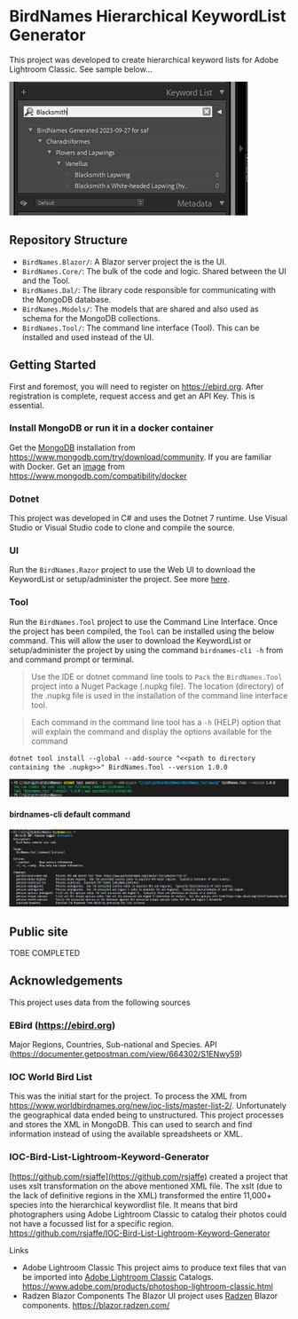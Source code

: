 # BirdNames Hierarchical KeywordList Generator
This project was developed to create hierarchical keyword lists for Adobe Lightroom Classic.  See sample below...

![Example](Screenshots/KeywordListSample.png)

## Repository Structure

- `BirdNames.Blazor/`: A Blazor server project the is the UI.
- `BirdNames.Core/`: The bulk of the code and logic.  Shared between the UI and the Tool.
- `BirdNames.Dal/`: The library code responsible for communicating with the MongoDB database.
- `BirdNames.Models/`: The models that are shared and also used as schema for the MongoDB collections.
- `BirdNames.Tool/`: The command line interface (Tool).  This can be installed and used instead of the UI.

## Getting Started
First and foremost, you will need to register on https://ebird.org.  After registration is complete, request access and get an API Key.  This is essential.

### Install MongoDB or run it in a docker container
Get the [MongoDB](https://www.mongodb.com/try/download/community) installation from https://www.mongodb.com/try/download/community.  If you are familiar with Docker.  Get an [image](https://www.mongodb.com/compatibility/docker) from https://www.mongodb.com/compatibility/docker

### Dotnet
This project was developed in C# and uses the Dotnet 7 runtime.  Use Visual Studio or Visual Studio code to clone and compile the source.

### UI
Run the `BirdNames.Razor` project to use the Web UI to download the KeywordList or setup/administer the project.
See more [here](UI.md).

### Tool
Run the `BirdNames.Tool` project to use the Command Line Interface.  Once the project has been compiled, the `Tool` can be installed using the below command.  This will allow the user to download the KeywordList or setup/administer the project by using the command `birdnames-cli -h` from and command prompt or terminal.

>Use the IDE or dotnet command line tools to `Pack` the `BirdNames.Tool` project into a Nuget Package (.nupkg file).  The location (directory) of the .nupkg file is used in the installation of the command line interface tool.

>Each command in the command line tool has a `-h` (HELP) option that will explain the command and display the options available for the command

```
dotnet tool install --global --add-source "<<path to directory containing the .nupkg>>" BirdNames.Tool --version 1.0.0
```
![Statistics](Screenshots/Cli-Install.png)

#### birdnames-cli default command
![Statistics](Screenshots/Cli-Home.png)


## Public site
TOBE COMPLETED


## Acknowledgements
This project uses data from the following sources

### EBird (https://ebird.org)
Major Regions, Countries, Sub-national and Species. API (https://documenter.getpostman.com/view/664302/S1ENwy59)

### IOC World Bird List
This was the initial start for the project.  To process the XML from https://www.worldbirdnames.org/new/ioc-lists/master-list-2/.  Unfortunately the geographical data ended being to unstructured.  This project processes and stores the XML in MongoDB.  This can used to search and find information instead of using the available spreadsheets or XML.

### IOC-Bird-List-Lightroom-Keyword-Generator
[https://github.com/rsjaffe](https://github.com/rsjaffe) created a project that uses xslt transformation on the above mentioned XML file.  The xslt (due to the lack of definitive regions in the XML) transformed the entire 11,000+ species into the hierarchical keywordlist file.  It means that bird photographers using Adobe Lightroom Classic to catalog their photos could not have a focussed list for a specific region. https://github.com/rsjaffe/IOC-Bird-List-Lightroom-Keyword-Generator


Links
- Adobe Lightroom Classic
This project aims to produce text files that van be imported into [Adobe Lightroom Classic](https://www.adobe.com/products/photoshop-lightroom-classic.html) Catalogs. https://www.adobe.com/products/photoshop-lightroom-classic.html
- Radzen Blazor Components
The Blazor UI project uses [Radzen](https://blazor.radzen.com/) Blazor components. https://blazor.radzen.com/
